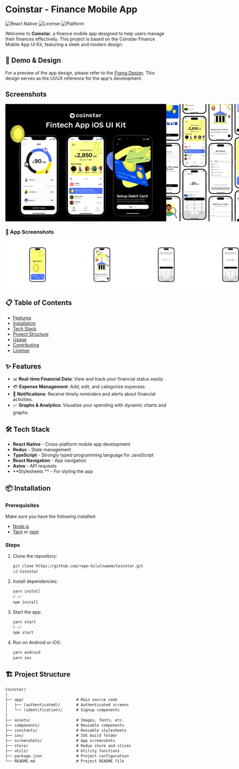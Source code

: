 # Coinstar - Finance Mobile App

![React Native](https://img.shields.io/badge/React%20Native-v0.71.0-blue)
![License](https://img.shields.io/badge/license-MIT-green)
![Platform](https://img.shields.io/badge/platform-iOS%20|%20Android-lightgrey)

Welcome to **Coinstar**, a finance mobile app designed to help users manage their finances effectively. This project is based on the Coinstar Finance Mobile App UI Kit, featuring a sleek and modern design.

## 🚀 Demo & Design

For a preview of the app design, please refer to the [Figma Design](<https://www.figma.com/design/KEDcxW9t9UIAEYKkXZbKKL/Coinstar---Finance-Mobile-App-UI-Kit-(Community)?node-id=1020-89887&t=INEmeiBw912hoK0m-1>). This design serves as the UI/UX reference for the app's development.

## Screenshots

<div style="display: flex; flex-direction: 'row';">
<img src="./screenshots/Thumbnail.png" width=100%>
<img src="./screenshots/Thumbnail-2.png" width=100%>
</div>

### 📱 App Screenshots

<div style="display: flex; flex-direction: 'row';">
<img src="./screenshots/1.png" width=40%>
<img src="./screenshots/2.png" width=40%>
<img src="./screenshots/3.png" width=40%>
<img src="./screenshots/4.png" width=40%>
<img src="./screenshots/5.png" width=40%>
<img src="./screenshots/6.png" width=40%>
<img src="./screenshots/7.png" width=40%>
<img src="./screenshots/8.png" width=40%>
<img src="./screenshots/9.png" width=40%>
<img src="./screenshots/10.png" width=40%>
<img src="./screenshots/11.png" width=40%>
</div>


## 📋 Table of Contents

- [Features](#features)
- [Installation](#installation)
- [Tech Stack](#tech-stack)
- [Project Structure](#project-structure)
- [Usage](#usage)
- [Contributing](#contributing)
- [License](#license)

## ✨ Features

- 📊 **Real-time Financial Data**: View and track your financial status easily.
- 💳 **Expense Management**: Add, edit, and categorize expenses.
- 🔔 **Notifications**: Receive timely reminders and alerts about financial activities.
- 📈 **Graphs & Analytics**: Visualize your spending with dynamic charts and graphs.

## 🛠 Tech Stack

- **React Native** - Cross-platform mobile app development
- **Redux** - State management
- **TypeScript** - Strongly typed programming language for JavaScript
- **React Navigation** - App navigation
- **Axios** - API requests
- **Stylesheets ** - For styling the app

## 📦 Installation

### Prerequisites

Make sure you have the following installed:

- [Node.js](https://nodejs.org/)
- [Yarn](https://yarnpkg.com/) or [npm](https://www.npmjs.com/)

### Steps

1. Clone the repository:

   ```bash
   git clone https://github.com/repo-bilalnaeem/Coinstar.git
   cd Coinstar
   ```

2. Install dependencies:

   ```bash
   yarn install
   # or
   npm install
   ```

3. Start the app:

   ```bash
   yarn start
   # or
   npm start
   ```

4. Run on Android or iOS:

   ```bash
   yarn android
   yarn ios
   ```

## 🏗 Project Structure

```plaintext
Coinstar/
│
├── app/                       # Main source code
│   ├── (authenticated)/       # Authenticated screens
│   └── (identification)/      # Signup components
│
├── assets/                    # Images, fonts, etc.
├── components/                # Reusable components
├── constants/                 # Resuable stylesheets
├── ios/                       # IOS build folder
├── screenshots/               # App screenshots
├── store/                     # Redux store and slices
├── utils/                     # Utility functions
├── package.json               # Project configuration
└── README.md                  # Project README file
```
